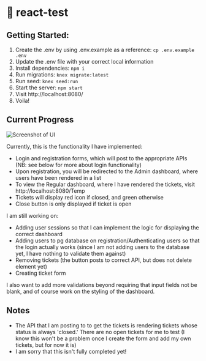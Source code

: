 # :pizza: react-test

## Getting Started:

1. Create the .env by using .env.example as a reference: `cp .env.example .env`
2. Update the .env file with your correct local information
3. Install dependencies: `npm i`
4. Run migrations: `knex migrate:latest`
5. Run seed: `knex seed:run`
6. Start the server: `npm start`
7. Visit http://localhost:8080/
8. Voila!

## Current Progress

![Screenshot of UI](https://github.com/racheldallaire/react-test/blob/master/docs/ui.gif)

Currently, this is the functionality I have implemented:
* Login and registration forms, which will post to the appropriate APIs (NB: see below for more about login functionality)
* Upon registration, you will be redirected to the Admin dashboard, where users have been rendered in a list 
* To view the Regular dashboard, where I have rendered the tickets, visit http://localhost:8080/Temp
* Tickets will display red icon if closed, and green otherwise
* Close button is only displayed if ticket is open

I am still working on:
* Adding user sessions so that I can implement the logic for displaying the correct dashboard
* Adding users to pg database on registration/Authenticating users so that the login actually works (since I am not adding users to the database yet, I have nothing to validate them against)
* Removing tickets (the button posts to correct API, but does not delete element yet)
* Creating ticket form

I also want to add more validations beyond requiring that input fields not be blank, and of course work on the styling of the dashboard.

## Notes

* The API that I am posting to to get the tickets is rendering tickets whose status is always 'closed.' There are no open tickets for me to test (I know this won't be a problem once I create the form and add my own tickets, but for now it is)
* I am sorry that this isn't fully completed yet!
